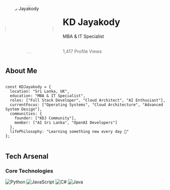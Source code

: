 <div class="profile-header">
  <img src="profile.gif" alt="KD Jayakody" class="profile-image">
  <div class="profile-info">
    <h1 class="animate__animated animate__fadeInDown">KD Jayakody</h1>
    <p class="role animate__animated animate__fadeInUp">MBA & IT Specialist</p>
    <div class="social-links">
      <a href="#" class="social-link animate__animated animate__fadeInLeft"><i class="fab fa-github"></i></a>
      <a href="#" class="social-link animate__animated animate__fadeInLeft" style="animation-delay: 0.2s;"><i class="fab fa-twitter"></i></a>
      <a href="#" class="social-link animate__animated animate__fadeInLeft" style="animation-delay: 0.4s;"><i class="fab fa-linkedin"></i></a>
      <a href="#" class="social-link animate__animated animate__fadeInLeft" style="animation-delay: 0.6s;"><i class="fas fa-envelope"></i></a>
    </div>
    <div class="profile-views">1,417 Profile Views</div>
  </div>
</div>
<div class="about-me animate__animated animate__fadeInUp">
  <h2>About Me</h2>
  <pre><code class="language-javascript">
const KDJayakody = {
  location: "Sri Lanka, UK",
  education: "MBA & IT Specialist",
  roles: ["Full Stack Developer", "Cloud Architect", "AI Enthusiast"],
  currentFocus: ["Operating Systems", "Cloud Architecture", "Advanced System Design"],
  communities: {
    founder: ["KDJ Community"],
    member: ["AI Sri Lanka", "OpenAI Developers"]
  },
  lifePhilosophy: "Learning something new every day 🚀"
};
  </code></pre>
</div>
<div class="tech-arsenal animate__animated animate__fadeInUp">
  <h2>Tech Arsenal</h2>
  <div class="tech-categories">
    <div class="tech-category">
      <h3>Core Technologies</h3>
      <div class="tech-icons">
        <img src="icons/python.svg" alt="Python" title="Python">
        <img src="icons/javascript.svg" alt="JavaScript" title="JavaScript">
        <img src="icons/csharp.svg" alt="C#" title="C#">
        <img src="icons/java.svg" alt="Java" title="Java">
      </div>
    </div>
    <!-- Add other tech categories here -->
  </div>
</div>
<style>
  /* Add custom CSS styles here */
  .profile-header {
    display: flex;
    align-items: center;
    margin-bottom: 40px;
  }
  .profile-image {
    width: 150px;
    height: 150px;
    border-radius: 50%;
    margin-right: 30px;
  }
  .animate__animated {
    --animate-duration: 1s;
  }
  .social-links {
    display: flex;
    justify-content: flex-start;
    margin-top: 20px;
  }
  .social-link {
    color: #333;
    font-size: 24px;
    margin-right: 15px;
    transition: color 0.3s;
  }
  .social-link:hover {
    color: #007bff;
  }
  .profile-views {
    margin-top: 10px;
    font-size: 14px;
    color: #666;
  }
</style>
<script src="https://cdnjs.cloudflare.com/ajax/libs/animate.css/4.1.1/animate.min.css"></script>
